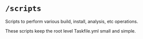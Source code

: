 # `/scripts`

Scripts to perform various build, install, analysis, etc operations.

These scripts keep the root level Taskfile.yml small and simple.
